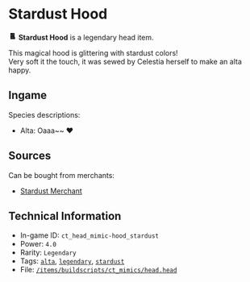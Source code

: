 # Stardust Hood

<img src="https://raw.githubusercontent.com/Ceterai/Enternia/main/items/armors/alta/tier6/ceterai/legwear/icon.png" alt="Stardust Hood icon" loading="lazy" height="16px" width="auto" /> **Stardust Hood** is a legendary head item.

This magical hood is glittering with stardust colors!  
Very soft it the touch, it was sewed by Celestia herself to make an alta happy.

## Ingame

Species descriptions:

- Alta: Oaaa~~ ❤

## Sources

Can be bought from merchants:

- [Stardust Merchant](https://ceterai.github.io/MyEnternia/Wiki/StardustMerchant)

## Technical Information

- In-game ID: `ct_head_mimic-hood_stardust`
- Power: `4.0`
- Rarity: `Legendary`
- Tags: [`alta`](https://ceterai.github.io/MyEnternia/Wiki/Tags/Alta), [`legendary`](https://ceterai.github.io/MyEnternia/Wiki/Tags/Legendary), [`stardust`](https://ceterai.github.io/MyEnternia/Wiki/Tags/Stardust)
- File: [`/items/buildscripts/ct_mimics/head.head`](https://github.com/Ceterai/Enternia/blob/main/items/buildscripts/ct_mimics/head.head)
